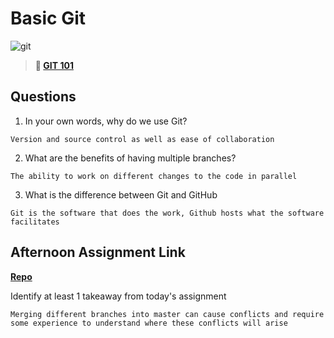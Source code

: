 # Basic Git

![git](https://git-scm.com/images/branching-illustration@2x.png)

> **📖 [GIT 101](https://codeworksacademy.com/fs-student-guide/resources/wk1/01-GIT)**

## Questions

1. In your own words, why do we use Git?
````
Version and source control as well as ease of collaboration
````
2. What are the benefits of having multiple branches?
````
The ability to work on different changes to the code in parallel
````
3. What is the difference between Git and GitHub
````
Git is the software that does the work, Github hosts what the software facilitates
````
## Afternoon Assignment Link

**[Repo](https://github.com/coombsab/<ASSIGNMENT_REPO>)**

Identify at least 1 takeaway from today's assignment
````
Merging different branches into master can cause conflicts and require some experience to understand where these conflicts will arise
````
